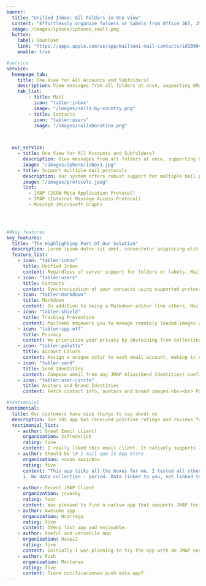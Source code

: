 ```yaml
---
banner:
  title: "Unified Inbox: All Folders in One View"
  content: "Effortlessly organize folders or labels from Office 365, JMAP, or GMail into a seamless, all-in-one view."
  image: /images/iphone/iphones_small.png
  button:
    label: Download
    link: "https://apps.apple.com/us/app/mailtemi-mail-contacts/id1090492306"
    enable: true

#service
service:
  homepage_tab:
    title: One View for All Accounts and Subfolders? 
    description: View messages from all folders at once, supporting GMail and JMAP labels.<br>Sync folders seamlessly for easy organization.<br> Enjoy synchronized Display Names and Label colors for a clutter-free email experience. Simplify your iOS inbox with Just One Inbox – see all your emails at a glance.
    tab_list:
        - title: Mail
          icon: "tabler:inbox" 
          image: "/images/sells-by-country.png"
        - title: Contacts
          icon: "tabler:users"  
          image: "/images/collaboration.png"

          

  our_service:
    - title: One View for All Accounts and Subfolders? 
      description: View messages from all folders at once, supporting GMail and JMAP labels.<br><br>Sync folders seamlessly for easy organization.<br> Enjoy synchronized Display Names and Label colors for a clutter-free email experience. <br><br>Simplify your iOS inbox with Just One Inbox – see all your emails at a glance.
      image: "/images/iphone/inbox1.jpg"
    - title: Support multiple mail protocols
      description: Our system offers robust support for multiple mail protocols, ensuring seamless integration and interoperability across various email services.
      image: "/images/protocols.jpeg"
      list:
        - JMAP (JSON Meta Application Protocol)
        - IMAP (Internet Message Access Protocol)
        - MSGraph (Microsoft Graph)


    

##key features
key_features:
  title: "The Highlighting Part Of Our Solution"
  description: Lorem ipsum dolor sit amet, consectetur adipiscing elit. Morbi egestas Werat viverra id et aliquet. vulputate egestas sollicitudin.
  feature_list:
    - icon: "tabler:inbox"  
      title: Unified Inbox
      content: Regardless of server support for folders or labels, Mailtemi synchronizes all mail items and presents them in a unified view.<br><br> Folders or labels are displayed as label tags, ensuring seamless organization and access to all your emails in one place.
    - icon: "tabler:users"  
      title: Contacts
      content: Synchronization of your contacts using supported protocols like CardDAV, MS Graph Users, Google People, and soon JMAP Contacts.<br><br> Stay connected and organized with all your contacts in one place.
    - icon: "tabler:markdown"  
      title: Markdown
      content: In addition to being a Markdown editor like others, Mailtemi offers a unique feature to convert HTML-only emails into Markdown. This allows for viewing emails in plain format, ensuring the most secure way to read emails.<br><br> This feature can be opted into from the settings for enhanced privacy and readability.
    - icon: "tabler:shield"  
      title: Tracking Prevention
      content: Mailtemi empowers you to manage remotely loaded images with our automatic detection and filtering system.<br><br> Choose to display images automatically, require approval for each instance, or manually approve them. This feature helps safeguard your privacy by preventing unwanted tracking through email images.
    - icon: "tabler:spy-off"  
      title: Privacy
      content: We prioritize your privacy by abstaining from collecting or analyzing any of your data.<br><br> All actions are executed exclusively on your device, ensuring that your information remains secure and confidential.
    - icon: "tabler:palette"  
      title: Account Colors
      content: Assign a unique color to each email account, making it easy to identify messages and labels associated with each one at a glance.
    - icon: "tabler:send"  
      title: Send Identities
      content: Compose ameil from any JMAP Alias(Send Identities) configured in your account, and send through that alias. <br><br>Identities are helpful if you want to send mail from different addresses or names without creating multiple users.
    - icon: "tabler:user-circle"  
      title: Avatars and Brand Identities
      content: Fetch contact info, avatars and brand images.<br><br> Possible by use a large API protocols support such as CardDAV, Google People API, MSGraph Users, iPhone Contacts, Gravatar, BIMI and more for a seamless and enhanced email sender context.<br><br> Syncs and adds context to your emails - avatars and other email addresses.       

#testimonial
testimonial:
  title: Our customers have nice things to say about us
  description: Our iOS app has received positive ratings and reviews from users who appreciate its ease of use and helpful features. We’re grateful for their kind words and invite you to see what they have to say. 
  testimonial_list:
    - author: Great Email client!
      organization: Jsfrederick
      rating: five
      content: I really liked this email client. It natively supports JMAP and works VERY well with Fastmail. It’s screaming fast and updates new email quickly. Very pleasant to look at and easy to navigate. I look forward to further development and the addition of new features. Overall a great product. I am willing to pay a modest yearly fee to fund further development.
    - author: Should be \# 1 mail app in App Store
      organization: vasan musicbox
      rating: five
      content: "This app ticks all the boxes for me. I tested all others listed in AppStore and find this appealing for following reasons 
      1. No data collection - period. Data linked to you, not linked to you confuses a normal person like me. No data tracking is simple to understand. 2. Ease of configuring mails. I don't use the mainstream email providers, so this is a big deal. Mailtemi does it without a sweat. Sync is very fast and quickly we see results of configuration. 3. Colouring mailboxes works great with the color outlining the message sender avatar. 4. Small little things that can be improved. 1. Mailtemi logo missing in the app. It is too clean. 2. No help to understand icons. The one on bottom left functions weird to me. No contact support or developer option from within the app. 3. This is big miss. Configure swipe actions missing. I am used to swipe and delete. This isn't possible here. This has potential to be a unified mailbox for juggling multiple emails with extreme privacy with continuous development."
    
    - author: Decent JMAP Client
      organization: jcwacky
      rating: four
      content: Was pleased to find a native app that supports JMAP for Fastmail (as their own app isn’t native). The basics work well, but I’d like to see, • In app browser support for links. • Ability to pin/favourite folders. • Ability for it to open the next newest message after archiving etc.
    - author: Awesome app
      organization: Hcarrega
      rating: five
      content: OVery fast app and enjoyable.
    - author: Useful and versatile app 
      organization: Haspi2
      rating: five
      content: Initially I was planning to try the app with an JMAP service but I also gave it a try with my Gmail accounts and it worked pretty well so I’ll start using it as my go-to app for email.
    - author: Push 
      organization: Montorao
      rating: five
      content: Tiene notificaciones push esta app?.
---
```

